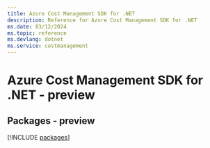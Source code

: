 ```yaml
---
title: Azure Cost Management SDK for .NET
description: Reference for Azure Cost Management SDK for .NET
ms.date: 03/12/2024
ms.topic: reference
ms.devlang: dotnet
ms.service: costmanagement
---
```

# Azure Cost Management SDK for .NET - preview
## Packages - preview
[!INCLUDE [packages](cost-management-index.md)]